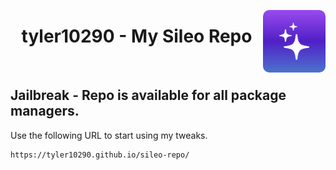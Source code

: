 <p align="right">
  <img align="right" height="100" src="https://raw.githubusercontent.com/tyler10290/sileo-repo/main/assets/repo/icon.png" alt="Repo Icon" style="float: right; border-radius: 10px;"/>
</p>

<h1 align="center">tyler10290 - My Sileo Repo</h1>

<br>

## Jailbreak - Repo is available for all package managers.
Use the following URL to start using my tweaks.

```
https://tyler10290.github.io/sileo-repo/
```

<br>
